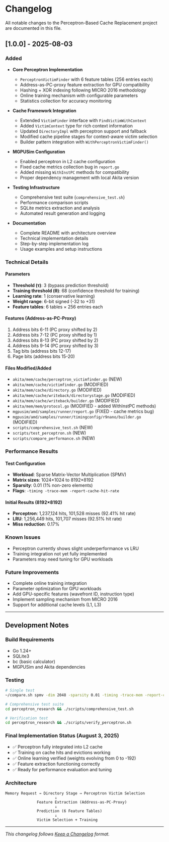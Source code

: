 # Changelog

All notable changes to the Perceptron-Based Cache Replacement project are documented in this file.

## [1.0.0] - 2025-08-03

### Added
- **Core Perceptron Implementation**
  - `PerceptronVictimFinder` with 6 feature tables (256 entries each)
  - Address-as-PC-proxy feature extraction for GPU compatibility
  - Hashing + XOR indexing following MICRO 2016 methodology
  - Online training mechanism with configurable parameters
  - Statistics collection for accuracy monitoring

- **Cache Framework Integration**
  - Extended `VictimFinder` interface with `FindVictimWithContext`
  - Added `VictimContext` type for rich context information
  - Updated `DirectoryImpl` with perceptron support and fallback
  - Modified cache pipeline stages for context-aware victim selection
  - Builder pattern integration with `WithPerceptronVictimFinder()`

- **MGPUSim Configuration**
  - Enabled perceptron in L2 cache configuration
  - Fixed cache metrics collection bug in `report.go`
  - Added missing `WithInstPC` methods for compatibility
  - Proper dependency management with local Akita version

- **Testing Infrastructure**
  - Comprehensive test suite (`comprehensive_test.sh`)
  - Performance comparison scripts
  - SQLite metrics extraction and analysis
  - Automated result generation and logging

- **Documentation**
  - Complete README with architecture overview
  - Technical implementation details
  - Step-by-step implementation log
  - Usage examples and setup instructions

### Technical Details

#### Parameters
- **Threshold (τ)**: 3 (bypass prediction threshold)
- **Training threshold (θ)**: 68 (confidence threshold for training)
- **Learning rate**: 1 (conservative learning)
- **Weight range**: 6-bit signed (-32 to +31)
- **Feature tables**: 6 tables × 256 entries each

#### Features (Address-as-PC-Proxy)
1. Address bits 6-11 (PC proxy shifted by 2)
2. Address bits 7-12 (PC proxy shifted by 1)
3. Address bits 8-13 (PC proxy shifted by 2)
4. Address bits 9-14 (PC proxy shifted by 3)
5. Tag bits (address bits 12-17)
6. Page bits (address bits 15-20)

#### Files Modified/Added
- `akita/mem/cache/perceptron_victimfinder.go` (NEW)
- `akita/mem/cache/victimfinder.go` (MODIFIED)
- `akita/mem/cache/directory.go` (MODIFIED)
- `akita/mem/cache/writeback/directorystage.go` (MODIFIED)
- `akita/mem/cache/writeback/builder.go` (MODIFIED)
- `akita/mem/mem/protocol.go` (MODIFIED - added WithInstPC methods)
- `mgpusim/amd/samples/runner/report.go` (FIXED - cache metrics bug)
- `mgpusim/amd/samples/runner/timingconfig/r9nano/builder.go` (MODIFIED)
- `scripts/comprehensive_test.sh` (NEW)
- `scripts/test_perceptron.sh` (NEW)
- `scripts/compare_performance.sh` (NEW)

### Performance Results

#### Test Configuration
- **Workload**: Sparse Matrix-Vector Multiplication (SPMV)
- **Matrix sizes**: 1024×1024 to 8192×8192
- **Sparsity**: 0.01 (1% non-zero elements)
- **Flags**: `-timing -trace-mem -report-cache-hit-rate`

#### Initial Results (8192×8192)
- **Perceptron**: 1,237,124 hits, 101,528 misses (92.41% hit rate)
- **LRU**: 1,256,449 hits, 101,707 misses (92.51% hit rate)
- **Miss reduction**: 0.17%

### Known Issues
- Perceptron currently shows slight underperformance vs LRU
- Training integration not yet fully implemented
- Parameters may need tuning for GPU workloads

### Future Improvements
- Complete online training integration
- Parameter optimization for GPU workloads
- Add GPU-specific features (wavefront ID, instruction type)
- Implement sampling mechanism from MICRO 2016
- Support for additional cache levels (L1, L3)

---

## Development Notes

### Build Requirements
- Go 1.24+
- SQLite3
- bc (basic calculator)
- MGPUSim and Akita dependencies

### Testing
```bash
# Single test
~/compare.sh spmv -dim 2048 -sparsity 0.01 -timing -trace-mem -report-cache-hit-rate

# Comprehensive test suite
cd perceptron_research && ./scripts/comprehensive_test.sh

# Verification test
cd perceptron_research && ./scripts/verify_perceptron.sh
```

### Final Implementation Status (August 3, 2025)
- ✅ Perceptron fully integrated into L2 cache
- ✅ Training on cache hits and evictions working
- ✅ Online learning verified (weights evolving from 0 to -192)
- ✅ Feature extraction functioning correctly
- ✅ Ready for performance evaluation and tuning

### Architecture
```
Memory Request → Directory Stage → Perceptron Victim Selection
                      ↓
              Feature Extraction (Address-as-PC-Proxy)
                      ↓
              Prediction (6 Feature Tables)
                      ↓
              Victim Selection + Training
```

---

*This changelog follows [Keep a Changelog](https://keepachangelog.com/) format.*